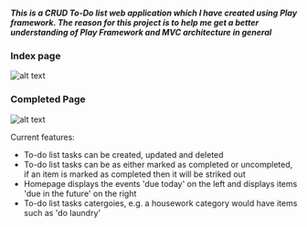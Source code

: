 ##### This is a CRUD To-Do list web application which I have created using Play framework. The reason for this project is to help me get a better understanding of Play Framework and MVC architecture in general

### Index page
![alt text](https://i.imgur.com/az8uglH.png)

### Completed Page
![alt text](https://i.imgur.com/CIE2I1F.png)


Current features:
* To-do list tasks can be created, updated and deleted 
* To-do list tasks can be as either marked as completed or uncompleted, if an item is marked as completed then it will be striked out
* Homepage displays the events 'due today' on the left and displays items 'due in the future' on the right
* To-do list tasks catergoies, e.g. a housework category would have items such as 'do laundry'





